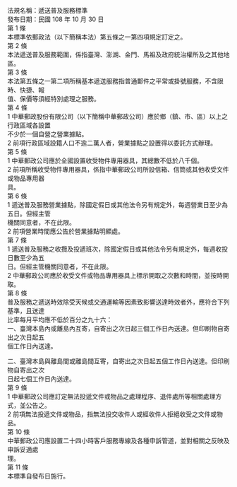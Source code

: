 法規名稱：遞送普及服務標準  
發布日期：民國 108 年 10 月 30 日  
第 1 條  
本標準依郵政法（以下簡稱本法）第五條之一第四項規定訂定之。  
第 2 條  
本法遞送普及服務範圍，係指臺灣、澎湖、金門、馬祖及政府統治權所及之其他地區。  
第 3 條  
本法第五條之一第二項所稱基本遞送服務指普通郵件之平常或掛號服務，不含限時、快捷、報  
值、保價等須經特別處理之服務。  
第 4 條  
1 中華郵政股份有限公司（以下簡稱中華郵政公司）應於鄉（鎮、市、區）以上之行政區域各設置  
不少於一個自營之營業據點。  
2 前項行政區域設籍人口不逾二萬人者，營業據點之設置得以委託方式辦理。  
第 5 條  
1 中華郵政公司應於全國設置收受物件專用器具，其總數不低於八千個。  
2 前項所稱收受物件專用器具，係指中華郵政公司所設信箱、信筒或其他收受文件或物品專用器  
具。  
第 6 條  
1 遞送普及服務營業據點，除國定假日或其他法令另有規定外，每週營業日至少為五日。但經主管  
機關同意者，不在此限。  
2 前項營業時間應公告於營業據點明顯處。  
第 7 條  
1 遞送普及服務之收攬及投遞班次，除國定假日或其他法令另有規定外，每週收投日數至少為五  
日。但經主管機關同意者，不在此限。  
2 中華郵政公司應於收受文件或物品專用器具上標示開取之次數和時間，並按時開取。  
第 8 條  
普及服務之遞送時效除受天候或交通運輸等因素致影響送達時效者外，應符合下列基準，且送達  
比率每月平均應不低於百分之九十六：  
一、臺灣本島內或離島內互寄，自寄出之次日起三個工作日內送達。但印刷物自寄出之次日起五  
個工作日內送達。  


二、臺灣本島與離島間或離島間互寄，自寄出之次日起五個工作日內送達。但印刷物自寄出之次  
日起七個工作日內送達。  
第 9 條  
1 中華郵政公司應訂定無法投遞文件或物品之處理程序、退件處所等相關處理方式，並公告之。  
2 前項無法投遞文件或物品，指無法投交收件人或經收件人拒絕收受之文件或物品。  
第 10 條  
中華郵政公司應設置二十四小時客戶服務專線及各種申訴管道，並對相關之反映及申訴妥適處  
理。  
第 11 條  
本標準自發布日施行。  



